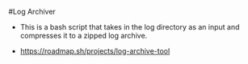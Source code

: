 #Log Archiver

- This is a bash script that takes in the log directory as an input and compresses it to a zipped log archive.

- https://roadmap.sh/projects/log-archive-tool
